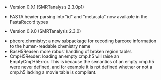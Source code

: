 * Version 0.9.1 (SMRTanalysis 2.3.0p1)
- FASTA header parsing into "id" and "metadata" now available in the
  FastaRecord types

* Version 0.9.0 (SMRTanalysis 2.3.0)
- pbcore.chemistry: a new subpackage for decoding barcode information
  to the human-readable chemistry name
- BasH5Reader: more robust handling of broken region tables
- CmpH5Reader: loading an empty cmp.h5 will raise an EmptyCmpH5Error.
  This is because the semantics of an empty cmp.h5 were never defined,
  and for example it is not defined whether or not a cmp.h5 lacking a
  movie table is compliant.
